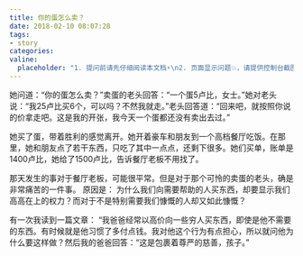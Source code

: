 ```yaml
---
title: 你的蛋怎么卖？
date: 2018-02-10 08:07:28
tags:
- story
categories:
valine:
  placeholder: "1. 提问前请先仔细阅读本文档⚡\n2. 页面显示问题💥，请提供控制台截图📸或者您的测试网址\n3. 其他任何报错💣，请提供详细描述和截图📸，祝食用愉快💪"
---
```


她问道：“你的蛋怎么卖？”卖蛋的老头回答：“一个蛋5卢比，女士。”她对老头说：“我25卢比买6个，可以吗？不然我就走。”老头回答道：“回来吧，就按照你说的价拿走吧。这是我的开张，我今天一个蛋都还没有卖出去过。”


她买了蛋，带着胜利的感觉离开。她开着豪车和朋友到一个高档餐厅吃饭。在那里，她和朋友点了若干东西，只吃了其中一点点，还剩下很多。她们买单，账单是1400卢比，她给了1500卢比，告诉餐厅老板不用找了。


那天发生的事对于餐厅老板，可能很平常。但是对于那个可怜的卖蛋的老头，确是非常痛苦的一件事。
原因是：
为什么我们向需要帮助的人买东西，却要显示我们高高在上的权力？而对于不是特别需要我们慷慨的人却又如此慷慨？


有一次我读到一篇文章：
“我爸爸经常以高价向一些穷人买东西，即使是他不需要的东西。有时候就是他习惯了多付点钱。我对他这个行为有点担心，所以就问他为什么要这样做？然后我的爸爸回答：“这是包裹着尊严的慈善，孩子。”
